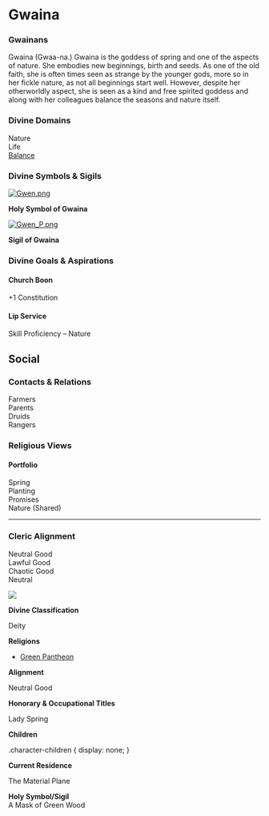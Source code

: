 Gwaina
======

### Gwainans

Gwaina (Gwaa-na.) Gwaina is the goddess of spring and one of the aspects of nature. She embodies new beginnings, birth and seeds. As one of the old faith, she is often times seen as strange by the younger gods, more so in her fickle nature, as not all beginnings start well. However, despite her otherworldly aspect, she is seen as a kind and free spirited goddess and along with her colleagues balance the seasons and nature itself.

### Divine Domains

Nature  
Life  
[Balance](https://www.worldanvil.com/w/Ecaros-xohoo/a/balance-article)

### Divine Symbols & Sigils

[![](/uploads/images/ddfa5d1b64af2332e5775d10f65bbafa.png "Gwen.png")](/i/284901 "Gwen.png")

**Holy Symbol of Gwaina**

[![](/uploads/images/ec3f2c379ef230ebcec22fd29adf04aa.png "Gwen_P.png")](/i/284903 "Gwen_P.png")

**Sigil of Gwaina**

### Divine Goals & Aspirations

#### Church Boon

+1 Constitution 

#### Lip Service

Skill Proficiency – Nature

Social
------

### Contacts & Relations

Farmers  
Parents  
Druids  
Rangers

### Religious Views

#### Portfolio

Spring  
Planting  
Promises  
Nature (Shared) 

* * *

### Cleric Alignment

Neutral Good  
Lawful Good  
Chaotic Good  
Neutral

![](/uploads/images/5fffe3d9c58632efa0c751c62eafcd71.jpg)

**Divine Classification**

Deity

**Religions**

* [Green Pantheon](/w/Ecaros-xohoo/a/green-pantheon-article)

**Alignment**

Neutral Good

**Honorary & Occupational Titles**

Lady Spring

**Children**

.character-children { display: none; }

**Current Residence**

The Material Plane

**Holy Symbol/Sigil**  
A Mask of Green Wood

